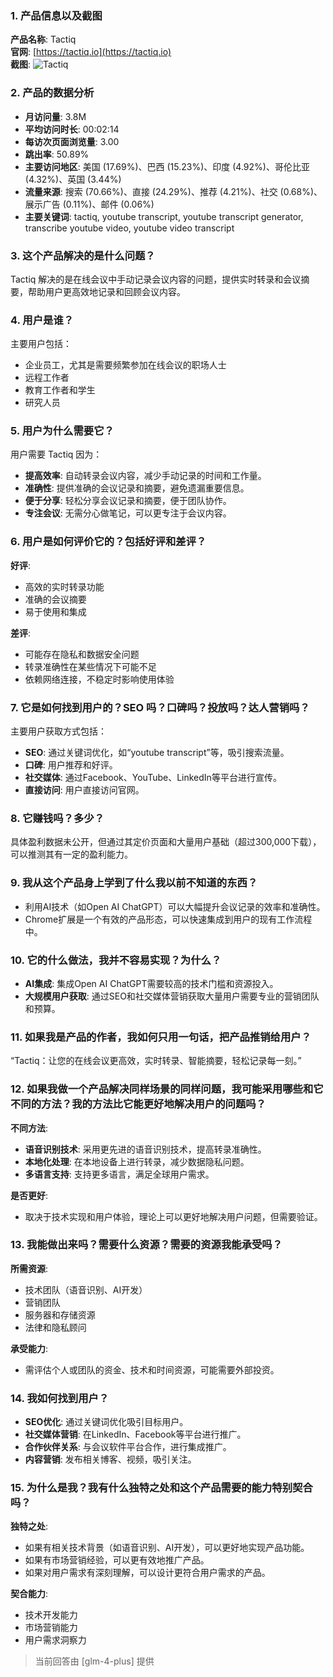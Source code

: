 ### 1. 产品信息以及截图

**产品名称**: Tactiq  
**官网**: [https://tactiq.io](https://tactiq.io)  
**截图**: ![Tactiq](https://cdn-images.toolify.ai/168255955465847488.jpg)

### 2. 产品的数据分析

- **月访问量**: 3.8M
- **平均访问时长**: 00:02:14
- **每访次页面浏览量**: 3.00
- **跳出率**: 50.89%
- **主要访问地区**: 美国 (17.69%)、巴西 (15.23%)、印度 (4.92%)、哥伦比亚 (4.32%)、英国 (3.44%)
- **流量来源**: 搜索 (70.66%)、直接 (24.29%)、推荐 (4.21%)、社交 (0.68%)、展示广告 (0.11%)、邮件 (0.06%)
- **主要关键词**: tactiq, youtube transcript, youtube transcript generator, transcribe youtube video, youtube video transcript

### 3. 这个产品解决的是什么问题？

Tactiq 解决的是在线会议中手动记录会议内容的问题，提供实时转录和会议摘要，帮助用户更高效地记录和回顾会议内容。

### 4. 用户是谁？

主要用户包括：
- 企业员工，尤其是需要频繁参加在线会议的职场人士
- 远程工作者
- 教育工作者和学生
- 研究人员

### 5. 用户为什么需要它？

用户需要 Tactiq 因为：
- **提高效率**: 自动转录会议内容，减少手动记录的时间和工作量。
- **准确性**: 提供准确的会议记录和摘要，避免遗漏重要信息。
- **便于分享**: 轻松分享会议记录和摘要，便于团队协作。
- **专注会议**: 无需分心做笔记，可以更专注于会议内容。

### 6. 用户是如何评价它的？包括好评和差评？

**好评**:
- 高效的实时转录功能
- 准确的会议摘要
- 易于使用和集成

**差评**:
- 可能存在隐私和数据安全问题
- 转录准确性在某些情况下可能不足
- 依赖网络连接，不稳定时影响使用体验

### 7. 它是如何找到用户的？SEO 吗？口碑吗？投放吗？达人营销吗？

主要用户获取方式包括：
- **SEO**: 通过关键词优化，如“youtube transcript”等，吸引搜索流量。
- **口碑**: 用户推荐和好评。
- **社交媒体**: 通过Facebook、YouTube、LinkedIn等平台进行宣传。
- **直接访问**: 用户直接访问官网。

### 8. 它赚钱吗？多少？

具体盈利数据未公开，但通过其定价页面和大量用户基础（超过300,000下载），可以推测其有一定的盈利能力。

### 9. 我从这个产品身上学到了什么我以前不知道的东西？

- 利用AI技术（如Open AI ChatGPT）可以大幅提升会议记录的效率和准确性。
- Chrome扩展是一个有效的产品形态，可以快速集成到用户的现有工作流程中。

### 10. 它的什么做法，我并不容易实现？为什么？

- **AI集成**: 集成Open AI ChatGPT需要较高的技术门槛和资源投入。
- **大规模用户获取**: 通过SEO和社交媒体营销获取大量用户需要专业的营销团队和预算。

### 11. 如果我是产品的作者，我如何只用一句话，把产品推销给用户？

“Tactiq：让您的在线会议更高效，实时转录、智能摘要，轻松记录每一刻。”

### 12. 如果我做一个产品解决同样场景的同样问题，我可能采用哪些和它不同的方法？我的方法比它能更好地解决用户的问题吗？

**不同方法**:
- **语音识别技术**: 采用更先进的语音识别技术，提高转录准确性。
- **本地化处理**: 在本地设备上进行转录，减少数据隐私问题。
- **多语言支持**: 支持更多语言，满足全球用户需求。

**是否更好**:
- 取决于技术实现和用户体验，理论上可以更好地解决用户问题，但需要验证。

### 13. 我能做出来吗？需要什么资源？需要的资源我能承受吗？

**所需资源**:
- 技术团队（语音识别、AI开发）
- 营销团队
- 服务器和存储资源
- 法律和隐私顾问

**承受能力**:
- 需评估个人或团队的资金、技术和时间资源，可能需要外部投资。

### 14. 我如何找到用户？

- **SEO优化**: 通过关键词优化吸引目标用户。
- **社交媒体营销**: 在LinkedIn、Facebook等平台进行推广。
- **合作伙伴关系**: 与会议软件平台合作，进行集成推广。
- **内容营销**: 发布相关博客、视频，吸引关注。

### 15. 为什么是我？我有什么独特之处和这个产品需要的能力特别契合吗？

**独特之处**:
- 如果有相关技术背景（如语音识别、AI开发），可以更好地实现产品功能。
- 如果有市场营销经验，可以更有效地推广产品。
- 如果对用户需求有深刻理解，可以设计更符合用户需求的产品。

**契合能力**:
- 技术开发能力
- 市场营销能力
- 用户需求洞察力

> 当前回答由 [glm-4-plus] 提供